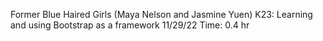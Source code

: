 Former Blue Haired Girls (Maya Nelson and Jasmine Yuen)
K23: Learning and using Bootstrap as a framework
11/29/22
Time: 0.4 hr